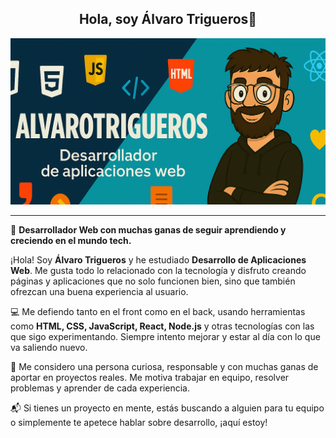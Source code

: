 <div align="center">

## Hola, soy Álvaro Trigueros👋  

<img src="BanerGit.PNG" alt="Imagen de Álvaro Trigueros"/>

</div>

---

🎯 **Desarrollador Web con muchas ganas de seguir aprendiendo y creciendo en el mundo tech.**

¡Hola! Soy **Álvaro Trigueros** y he estudiado **Desarrollo de Aplicaciones Web**. Me gusta todo lo relacionado con la tecnología y disfruto creando páginas y aplicaciones que no solo funcionen bien, sino que también ofrezcan una buena experiencia al usuario.

💻 Me defiendo tanto en el front como en el back, usando herramientas como **HTML, CSS, JavaScript, React, Node.js** y otras tecnologías con las que sigo experimentando. Siempre intento mejorar y estar al día con lo que va saliendo nuevo.

🚀 Me considero una persona curiosa, responsable y con muchas ganas de aportar en proyectos reales. Me motiva trabajar en equipo, resolver problemas y aprender de cada experiencia.

📬 Si tienes un proyecto en mente, estás buscando a alguien para tu equipo o simplemente te apetece hablar sobre desarrollo, ¡aquí estoy!
